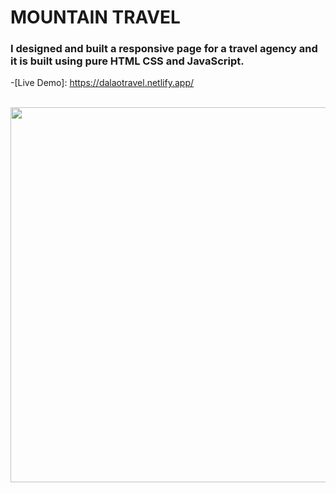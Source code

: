 # MOUNTAIN TRAVEL

### I designed and built a responsive page for a travel agency and it is built using pure HTML CSS and JavaScript.


-[Live Demo]: https://dalaotravel.netlify.app/




<br>
    <img src="https://raw.githubusercontent.com/AhmadDalao/Mountain-Travel/master/images/landing.png" height="600" width="800"/>
<br>

